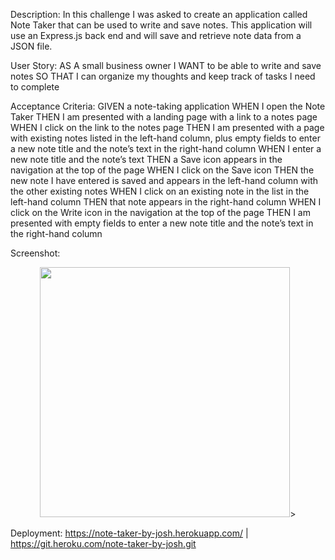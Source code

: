 Description:
In this challenge I was asked to create an application called Note Taker that can be used to write and save notes. This application will use an Express.js back end and will save and retrieve note data from a JSON file.

User Story:
AS A small business owner
I WANT to be able to write and save notes
SO THAT I can organize my thoughts and keep track of tasks I need to complete

Acceptance Criteria:
GIVEN a note-taking application
WHEN I open the Note Taker
THEN I am presented with a landing page with a link to a notes page
WHEN I click on the link to the notes page
THEN I am presented with a page with existing notes listed in the left-hand column, plus empty fields to enter a new note title and the note’s text in the right-hand column
WHEN I enter a new note title and the note’s text
THEN a Save icon appears in the navigation at the top of the page
WHEN I click on the Save icon
THEN the new note I have entered is saved and appears in the left-hand column with the other existing notes
WHEN I click on an existing note in the list in the left-hand column
THEN that note appears in the right-hand column
WHEN I click on the Write icon in the navigation at the top of the page
THEN I am presented with empty fields to enter a new note title and the note’s text in the right-hand column

Screenshot:
<div align="center">
    <img src="./Develop/public/images/note1.png" width="400px" </img>> 
</div>






Deployment:
https://note-taker-by-josh.herokuapp.com/ | https://git.heroku.com/note-taker-by-josh.git
